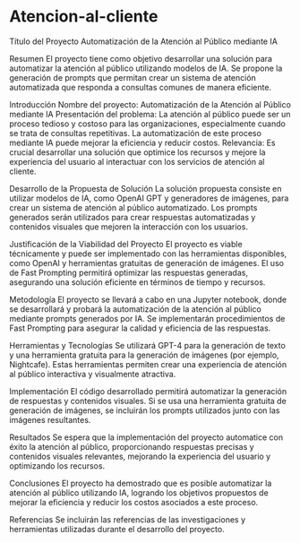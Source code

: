 # Atencion-al-cliente
Título del Proyecto
Automatización de la Atención al Público mediante IA

Resumen
El proyecto tiene como objetivo desarrollar una solución para automatizar la atención al público utilizando modelos de IA. Se propone la generación de prompts que permitan crear un sistema de atención automatizada que responda a consultas comunes de manera eficiente.

Introducción
Nombre del proyecto: Automatización de la Atención al Público mediante IA
Presentación del problema: La atención al público puede ser un proceso tedioso y costoso para las organizaciones, especialmente cuando se trata de consultas repetitivas. La automatización de este proceso mediante IA puede mejorar la eficiencia y reducir costos.
Relevancia: Es crucial desarrollar una solución que optimice los recursos y mejore la experiencia del usuario al interactuar con los servicios de atención al cliente.

Desarrollo de la Propuesta de Solución
La solución propuesta consiste en utilizar modelos de IA, como OpenAI GPT y generadores de imágenes, para crear un sistema de atención al público automatizado. Los prompts generados serán utilizados para crear respuestas automatizadas y contenidos visuales que mejoren la interacción con los usuarios.

Justificación de la Viabilidad del Proyecto
El proyecto es viable técnicamente y puede ser implementado con las herramientas disponibles, como OpenAI y herramientas gratuitas de generación de imágenes. El uso de Fast Prompting permitirá optimizar las respuestas generadas, asegurando una solución eficiente en términos de tiempo y recursos.

Metodología
El proyecto se llevará a cabo en una Jupyter notebook, donde se desarrollará y probará la automatización de la atención al público mediante prompts generados por IA. Se implementarán procedimientos de Fast Prompting para asegurar la calidad y eficiencia de las respuestas.

Herramientas y Tecnologías
Se utilizará GPT-4 para la generación de texto y una herramienta gratuita para la generación de imágenes (por ejemplo, Nightcafe). Estas herramientas permiten crear una experiencia de atención al público interactiva y visualmente atractiva.

Implementación
El código desarrollado permitirá automatizar la generación de respuestas y contenidos visuales. Si se usa una herramienta gratuita de generación de imágenes, se incluirán los prompts utilizados junto con las imágenes resultantes.

Resultados
Se espera que la implementación del proyecto automatice con éxito la atención al público, proporcionando respuestas precisas y contenidos visuales relevantes, mejorando la experiencia del usuario y optimizando los recursos.

Conclusiones
El proyecto ha demostrado que es posible automatizar la atención al público utilizando IA, logrando los objetivos propuestos de mejorar la eficiencia y reducir los costos asociados a este proceso.

Referencias
Se incluirán las referencias de las investigaciones y herramientas utilizadas durante el desarrollo del proyecto.
